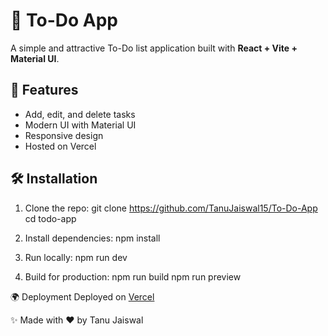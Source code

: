# 📝 To-Do App

A simple and attractive To-Do list application built with **React + Vite + Material UI**.

## 🚀 Features
- Add, edit, and delete tasks
- Modern UI with Material UI
- Responsive design
- Hosted on Vercel

## 🛠️ Installation

1. Clone the repo:
   git clone https://github.com/TanuJaiswal15/To-Do-App
   cd todo-app

3. Install dependencies:
    npm install

4. Run locally:
  npm run dev

5. Build for production:
  npm run build
  npm run preview

🌍 Deployment
    Deployed on [Vercel](https://vercel.com/tanu-jaiswals-projects-123cdfbc/to-do-app)


✨ Made with ❤️ by Tanu Jaiswal
